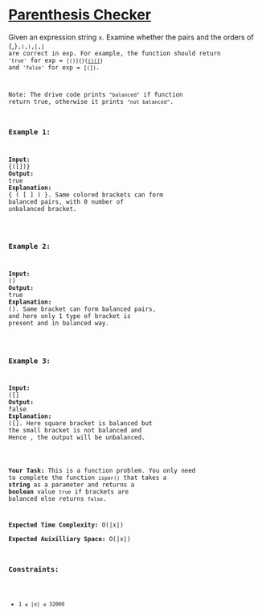 # [Parenthesis Checker](https://www.geeksforgeeks.org/problems/parenthesis-checker2744/1)

Given an expression string <code>x</code>. Examine whether the pairs and the orders of <code>{</code>,<code>}</cpde>,<code>(</code>,<code>)</code>,<code>[</code>,<code>]</code> are correct in exp.
For example, the function should return <code>'true'</code> for exp = <code>[()]{}{[()()]()}</code> and <code>'false'</code> for exp = <code>[(])</code>.

Note: The drive code prints <code>"balanced"</code> if function return true, otherwise it prints <code>"not balanced"</code>.

### **Example 1:**
<pre>
<strong>Input:</strong>
{([])}
<strong>Output:</strong> 
true
<strong>Explanation:</strong> 
{ ( [ ] ) }. Same colored brackets can form 
balanced pairs, with 0 number of 
unbalanced bracket.
</pre>
### **Example 2:**
<pre>
<strong>Input:</strong> 
()
<strong>Output:</strong> 
true
<strong>Explanation:</strong> 
(). Same bracket can form balanced pairs, 
and here only 1 type of bracket is 
present and in balanced way.
</pre>
### **Example 3:**
<pre>
<strong>Input:</strong> 
([]
<strong>Output:</strong> 
false
<strong>Explanation:</strong> 
([]. Here square bracket is balanced but 
the small bracket is not balanced and 
Hence , the output will be unbalanced.
</pre>
<strong>Your Task:</strong>
This is a function problem. You only need to complete the function <code>ispar()</code> that takes a <strong>string</strong> as a parameter and returns a 
<strong>boolean</strong> value <code>true</code> if brackets are balanced else returns <code>false</code>.

<strong>Expected Time Complexity:</strong> O(|x|) <br />
<strong>Expected Auixilliary Space:</strong> O(|x|)

### **Constraints:**
- <code>1 ≤ |x| ≤ 32000</code>
